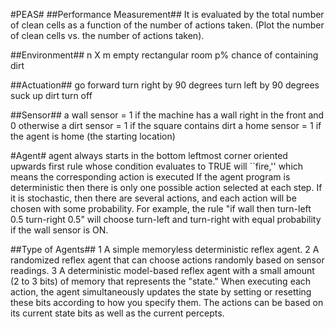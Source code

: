 #PEAS#
##Performance Measurement##
It is evaluated by the total number of clean cells as a function of the number of actions taken. (Plot the number of clean cells vs. the number of actions taken). 

##Environment##
n X m empty rectangular room
p% chance of containing dirt

##Actuation##
go forward
turn right by 90 degrees
turn left by 90 degrees
suck up dirt
turn off

##Sensor##
a wall sensor = 1 if the machine has a wall right in the front and 0 otherwise
a dirt sensor = 1 if the square contains dirt
a home sensor = 1 if the agent is home (the starting location)

#Agent#
agent always starts in the bottom leftmost corner oriented upwards
first rule whose condition evaluates to TRUE will ``fire,'' which means the corresponding action is executed
If the agent program is deterministic then there is only one possible action selected at each step. 
If it is stochastic, then there are several actions, and each action will be chosen with some probability. 
For example, the rule "if wall then turn-left 0.5 turn-right 0.5" will choose turn-left and turn-right with equal probability if the wall sensor is ON.

##Type of Agents##
1 A simple memoryless deterministic reflex agent.
2 A randomized reflex agent that can choose actions randomly based on sensor readings.
3 A deterministic model-based reflex agent with a small amount (2 to 3 bits) of memory that represents the "state." When executing each action, the agent simultaneously updates the state by setting or resetting these bits according to how you specify them. The actions can be based on its current state bits as well as the current percepts.